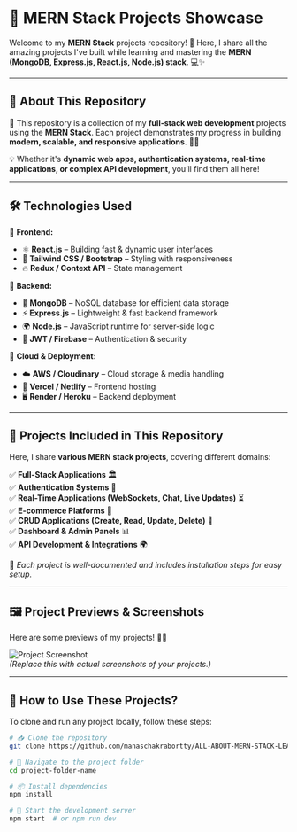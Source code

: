 
# 🚀 MERN Stack Projects Showcase  

Welcome to my **MERN Stack** projects repository! 🎉 Here, I share all the amazing projects I've built while learning and mastering the **MERN (MongoDB, Express.js, React.js, Node.js) stack**. 💻✨  

---

## 📜 **About This Repository**  

📌 This repository is a collection of my **full-stack web development** projects using the **MERN Stack**. Each project demonstrates my progress in building **modern, scalable, and responsive applications**. 🚀🌐  

💡 Whether it's **dynamic web apps, authentication systems, real-time applications, or complex API development**, you’ll find them all here!  

---

## 🛠️ **Technologies Used**  

🔹 **Frontend:**  
- ⚛️ **React.js** – Building fast & dynamic user interfaces  
- 🎨 **Tailwind CSS / Bootstrap** – Styling with responsiveness  
- 🔥 **Redux / Context API** – State management  

🔹 **Backend:**  
- 🌿 **MongoDB** – NoSQL database for efficient data storage  
- ⚡ **Express.js** – Lightweight & fast backend framework  
- 🌍 **Node.js** – JavaScript runtime for server-side logic  
- 🔐 **JWT / Firebase** – Authentication & security  

🔹 **Cloud & Deployment:**  
- ☁️ **AWS / Cloudinary** – Cloud storage & media handling  
- 🚀 **Vercel / Netlify** – Frontend hosting  
- 🖥️ **Render / Heroku** – Backend deployment  

---

## 🚀 **Projects Included in This Repository**  

Here, I share **various MERN stack projects**, covering different domains:  

✅ **Full-Stack Applications** 🏛️  
✅ **Authentication Systems** 🔐  
✅ **Real-Time Applications (WebSockets, Chat, Live Updates)** ⏳  
✅ **E-commerce Platforms** 🛒  
✅ **CRUD Applications (Create, Read, Update, Delete)** 📝  
✅ **Dashboard & Admin Panels** 📊  
✅ **API Development & Integrations** 🌍  

📌 *Each project is well-documented and includes installation steps for easy setup.*  

---

## 🖼️ **Project Previews & Screenshots**  

Here are some previews of my projects! 🎨📸  

![Project Screenshot](https://via.placeholder.com/800x400?text=Project+Preview)  
*(Replace this with actual screenshots of your projects.)*  

---

## 🔧 **How to Use These Projects?**  

To clone and run any project locally, follow these steps:  

```bash
# 📥 Clone the repository
git clone https://github.com/manaschakrabortty/ALL-ABOUT-MERN-STACK-LEARNING

# 📂 Navigate to the project folder
cd project-folder-name

# 📦 Install dependencies
npm install

# 🚀 Start the development server
npm start  # or npm run dev
